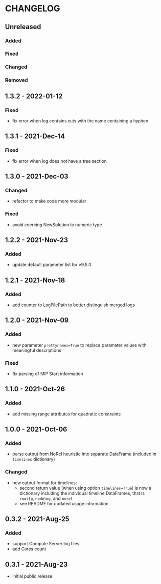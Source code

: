 # CHANGELOG
## Unreleased
### Added
### Fixed
### Changed
### Removed

## 1.3.2 - 2022-01-12
### Fixed
- fix error when log contains cuts with the name containing a hyphen

## 1.3.1 - 2021-Dec-14
### Fixed
- fix error when log does not have a tree section

## 1.3.0 - 2021-Dec-03
### Changed
- refactor to make code more modular
### Fixed
- avoid coercing NewSolution to numeric type

## 1.2.2 - 2021-Nov-23
### Added
- update default parameter list for v9.5.0

## 1.2.1 - 2021-Nov-18
### Added
- add counter to LogFilePath to better distinguish merged logs

## 1.2.0 - 2021-Nov-09
### Added
- new parameter `prettynames=True` to replace parameter values with meaningful descriptions
### Fixed
- fix parsing of MIP Start information

## 1.1.0 - 2021-Oct-26
### Added
- add missing range attributes for quadratic constraints

## 1.0.0 - 2021-Oct-06
### Added
- parse output from NoRel heuristic into separate DataFrame (included in `timelines` dictionary)
### Changed
- new output format for timelines:
  - second return value (when using option `timelines=True`) is now a dictionary including the individual timeline DataFrames, that is `rootlp`, `nodelog`, and `norel`
  - see README for updated usage information

## 0.3.2 - 2021-Aug-25
### Added
- support Compute Server log files
- add Cores count

## 0.3.1 - 2021-Aug-23
- initial public release
